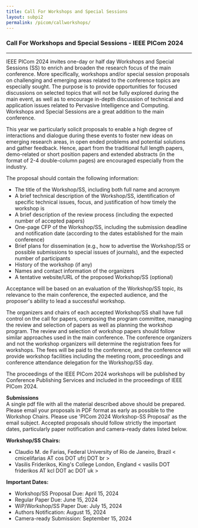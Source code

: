 ```yaml
---
title: Call For Workshops and Special Sessions
layout: subpi2
permalink: /picom/callworkshops/
---
```


<h3>Call For Workshops and Special Sessions - IEEE PICom 2024</h3>
<hr/>

IEEE PICom 2024 invites one-day or half day Workshops and Special Sessions (SS) to enrich and broaden the research focus of the main conference. 
More specifically, workshops and/or special session proposals on challenging
and emerging areas related to the conference topics are especially sought. The purpose is to provide opportunities for
focused discussions on selected topics that will not be fully explored during the main event, as well as to encourage
in-depth discussion of technical and application issues related to Pervasive Intelligence and Computing. Workshops
and Special Sessions are a great addition to the main conference.
<br/>

This year we particularly solicit proposals to enable a high degree of interactions and dialogue during these
events to foster new ideas on emerging research areas, in open ended problems and potential solutions and gather
feedback. Hence, apart from the traditional full length papers, demo-related or short position papers and extended
abstracts (in the format of 2-4 double-column pages) are encouraged especially from the industry.

The proposal should contain the following information:<br/>
- The title of the Workshop/SS, including both full name and acronym 
- A brief technical description of the Workshop/SS, identification of specific technical issues, focus, and justification of how timely the workshop is 
- A brief description of the review process (including the expected number of accepted papers)
- One-page CFP of the Workshop/SS, including the submission deadline and notification date (according to the dates established for the main conference)
- Brief plans for dissemination (e.g., how to advertise the Workshop/SS or possible submissions to special issues of journals), and the expected number of participants
- History of the workshop (if any)
- Names and contact information of the organizers
- A tentative website/URL of the proposed Workshop/SS (optional)

Acceptance will be based on an evaluation of the Workshop/SS topic, its relevance to the main conference, the expected audience, and the proposer's ability to lead a successful workshop. 
<br/>

The organizers and chairs of each accepted Workshop/SS shall have full control on the call for papers, composing the program committee, managing the review and selection of papers as well as planning the workshop program. 
The review and selection of workshop papers should follow similar approaches used in the main conference. The conference organizers and not the workshop organizers will determine the registration fees for workshops. 
The fees will be paid to the conference, and the conference will provide workshop facilities including the meeting room, proceedings and conference attendance delegation for the Workshop/SS day. 
<br/>

The proceedings of the IEEE PICom 2024 workshops will be published by Conference Publishing Services and included in the proceedings of IEEE PICom 2024. 
<br/>

<b>Submissions</b><br/>
A single pdf file with all the material described above should be prepared. Please email your proposals in PDF format as early as possible to the Workshop Chairs. 
Please use 'PICom 2024 Workshop-SS Proposal' as the email subject. Accepted proposals should follow strictly the important dates, particularly paper notification and camera-ready dates listed below.
<br/>

<b>Workshop/SS Chairs:</b><br/>
- Claudio M. de Farias, Federal University of Rio de Janeiro, Brazil < cmicelifarias AT cos DOT ufrj DOT br >
- Vasilis Friderikos, King's College London, England < vasilis DOT friderikos AT kcl DOT ac DOT uk >

<b>Important Dates:</b><br/>
- Workshop/SS Proposal Due: April 15, 2024
- Regular Paper Due: June 15, 2024
- WiP/Workshop/SS Paper Due: July 15, 2024
- Authors Notification: August 15, 2024
- Camera-ready Submission: September 15, 2024


<!--- COMMENTED
<hr/>
<h4>Call For Papers for Special Sessions</h4>
<ol><li><a href="/2022/assets/files/2021IEEE CyberScience_Cyber-IoT_Workshop.docx" target=_new>Computing and Applications for Cyber Internet of Things (Cyber-IoT)</a>
 </li>
<li><a href="/2022/assets/files/CyberIC_2021_CFP.docx" target=_new> Special Session on Intelligent Computing in Cyber-Physical Social Systems (CyberIC) </a>
</li>
</ol>
 
 <h4>Call For Workshop Proposals</h4>
<ol> 
 <li><a href="/2022/assets/files/ACE2021_CFPpost_workshop.pdf" target=_new>The 5th International Workshop on
Applications of AI, Cyber Security and Economics Big Data (ACE-2021)</a>
 </li>
 <li><a href="/2022/assets/files/CFP_IoT Life2021.pdf" target=_new>The
2nd IEEE international workshop on the Impact of Internet of Things on Daily Life  (IoT Life)</a>
 </li>

 <li><a href="/2022/assets/files/BigCyberSecurity2021-CFPV2.pdf" target=_new>
The 3rd IEEE International Workshop on Big Data Analytics for Cyber Security and Defence</a>
 </li>

</ol>
<br/>
-->
